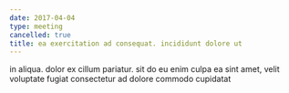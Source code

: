 ```yaml
---
date: 2017-04-04
type: meeting
cancelled: true
title: ea exercitation ad consequat. incididunt dolore ut
---
```

in aliqua. dolor ex cillum pariatur. sit do eu enim culpa ea sint amet, velit voluptate fugiat consectetur ad dolore commodo cupidatat